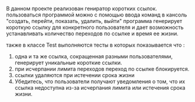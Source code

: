 В данном проекте реализован гениратор коротких ссылок.
пользоваться программой можно с помощью ввода команд в кансоль "создать, перейти, показать, удалить, выйти"
программа генерирует короткую ссылку для конкретного пользователя и дает возможность устанавливать количество переходов по ссылке и время ее жизни.

также в классе Test выполняются тесты в которых показывается что :

1) одна и та же ссылка, сокращенная разными пользователями, генерирует уникальные короткие ссылки.
2) при исчерпании лимита переходов переход по ссылке блокируется.
3) ссылки удаляются при истечении срока жизни
4) Убедитесь, что пользователи получают уведомления о том, что их ссылка недоступна из-за исчерпания лимита или истечения срока жизни.
